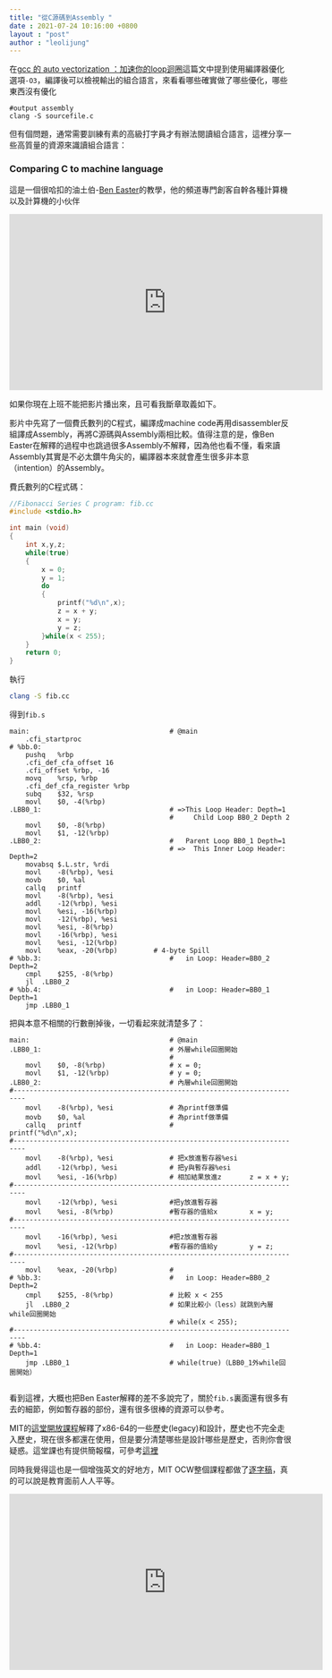 ```yaml
---
title: "從C源碼到Assembly "
date : 2021-07-24 10:16:00 +0800
layout : "post"
author : "leolijung"
---
```




在[gcc 的 auto vectorization ：加速你的loop迴圈](https://maenjoe.github.io/say_my_name/gccautovectorizationaccelerateyourloop)這篇文中提到使用編譯器優化選項`-O3`，編譯後可以檢視輸出的組合語言，來看看哪些確實做了哪些優化，哪些東西沒有優化

```shell
#output assembly
clang -S sourcefile.c
```

但有個問題，通常需要訓練有素的高級打字員才有辦法閱讀組合語言，這裡分享一些高質量的資源來識讀組合語言：

### Comparing C to machine language

這是一個很哈扣的油土伯-[Ben Easter](https://www.youtube.com/channel/UCS0N5baNlQWJCUrhCEo8WlA)的教學，他的頻道專門創客自幹各種計算機以及計算機的小伙伴

<iframe width="560" height="315" src="https://www.youtube.com/embed/yOyaJXpAYZQ" title="YouTube video player" frameborder="0" allow="accelerometer; autoplay; clipboard-write; encrypted-media; gyroscope; picture-in-picture" allowfullscreen></iframe>

如果你現在上班不能把影片播出來，且可看我斷章取義如下。

影片中先寫了一個費氏數列的C程式，編譯成machine code再用disassembler反組譯成Assembly，再將C源碼與Assembly兩相比較。值得注意的是，像Ben Easter在解釋的過程中也跳過很多Assembly不解釋，因為他也看不懂，看來讀Assembly其實是不必太鑽牛角尖的，編譯器本來就會產生很多非本意（intention）的Assembly。

費氏數列的C程式碼：

```c
//Fibonacci Series C program: fib.cc
#include <stdio.h>

int main (void) 
{
    int x,y,z;
    while(true)
    { 
        x = 0;
        y = 1;
        do
        {
            printf("%d\n",x);
            z = x + y;
            x = y;
            y = z;
        }while(x < 255);
    }
    return 0;
}

```
執行
```bash
clang -S fib.cc
```
得到`fib.s`
```shell
main:                                   # @main
    .cfi_startproc
# %bb.0:
    pushq   %rbp
    .cfi_def_cfa_offset 16
    .cfi_offset %rbp, -16 
    movq    %rsp, %rbp
    .cfi_def_cfa_register %rbp
    subq    $32, %rsp
    movl    $0, -4(%rbp)
.LBB0_1:                                # =>This Loop Header: Depth=1
                                        #     Child Loop BB0_2 Depth 2
    movl    $0, -8(%rbp)
    movl    $1, -12(%rbp)
.LBB0_2:                                #   Parent Loop BB0_1 Depth=1
                                        # =>  This Inner Loop Header: Depth=2
    movabsq $.L.str, %rdi
    movl    -8(%rbp), %esi
    movb    $0, %al 
    callq   printf
    movl    -8(%rbp), %esi
    addl    -12(%rbp), %esi
    movl    %esi, -16(%rbp)
    movl    -12(%rbp), %esi
    movl    %esi, -8(%rbp)
    movl    -16(%rbp), %esi
    movl    %esi, -12(%rbp)
    movl    %eax, -20(%rbp)         # 4-byte Spill
# %bb.3:                                #   in Loop: Header=BB0_2 Depth=2
    cmpl    $255, -8(%rbp)
    jl  .LBB0_2
# %bb.4:                                #   in Loop: Header=BB0_1 Depth=1
    jmp .LBB0_1

```

把與本意不相關的行數刪掉後，一切看起來就清楚多了：
```shell
main:                                   # @main
.LBB0_1:                                # 外層while回圈開始
                                        # 
    movl    $0, -8(%rbp)                # x = 0;
    movl    $1, -12(%rbp)               # y = 0;
.LBB0_2:                                # 內層while回圈開始
#-------------------------------------------------------------------------                                         
    movl    -8(%rbp), %esi              # 為printf做準備
    movb    $0, %al                     # 為printf做準備
    callq   printf                      #                   printf("%d\n",x);
#-------------------------------------------------------------------------
    movl    -8(%rbp), %esi              # 把x放進暫存器%esi
    addl    -12(%rbp), %esi             # 把y與暫存器%esi
    movl    %esi, -16(%rbp)             # 相加結果放進z		z = x + y;
#-------------------------------------------------------------------------
    movl    -12(%rbp), %esi             #把y放進暫存器
    movl    %esi, -8(%rbp)              #暫存器的值給x        x = y;
#-------------------------------------------------------------------------    
    movl    -16(%rbp), %esi             #把z放進暫存器
    movl    %esi, -12(%rbp)             #暫存器的值給y        y = z;
#-------------------------------------------------------------------------    
    movl    %eax, -20(%rbp)             #
# %bb.3:                                #   in Loop: Header=BB0_2 Depth=2
    cmpl    $255, -8(%rbp)              # 比較 x < 255
    jl  .LBB0_2                         # 如果比較小（less）就跳到內層while回圈開始
                                        # while(x < 255);
#-------------------------------------------------------------------------       
# %bb.4:                                #   in Loop: Header=BB0_1 Depth=1
    jmp .LBB0_1                         # while(true)（LBB0_1外while回圈開始）


```

看到這裡，大概也把Ben Easter解釋的差不多說完了，關於`fib.s`裏面還有很多有去的細節，例如暫存器的部份，還有很多很棒的資源可以參考。


MIT的[這堂開放課程](https://ocw.mit.edu/courses/electrical-engineering-and-computer-science/6-172-performance-engineering-of-software-systems-fall-2018/lecture-videos/index.htm)解釋了x86-64的一些歷史(legacy)和設計，歷史也不完全走入歷史，現在很多都還在使用，但是要分清楚哪些是設計哪些是歷史，否則你會很疑惑。這堂課也有提供簡報檔，可參考[這裡](https://ocw.mit.edu/courses/electrical-engineering-and-computer-science/6-172-performance-engineering-of-software-systems-fall-2018/lecture-slides/MIT6_172F18_lec4.pdf)

同時我覺得這也是一個增強英文的好地方，MIT OCW整個課程都做了[逐字稿](https://ocw.mit.edu/courses/electrical-engineering-and-computer-science/6-172-performance-engineering-of-software-systems-fall-2018/lecture-videos/lecture-4-assembly-language-computer-architecture/L1ung0wil9Y.pdf)，真的可以說是教育面前人人平等。
<iframe width="560" height="315" src="https://www.youtube.com/embed/L1ung0wil9Y?start=792" title="YouTube video player" frameborder="0" allow="accelerometer; autoplay; clipboard-write; encrypted-media; gyroscope; picture-in-picture" allowfullscreen></iframe>

